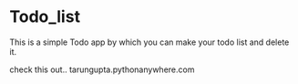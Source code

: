﻿# Todo_list
 This is a simple Todo app by which you can make your todo list and delete it.

 check this out..
tarungupta.pythonanywhere.com
